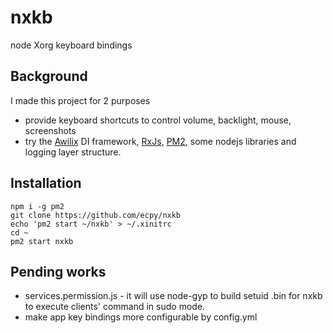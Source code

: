 # nxkb

node Xorg keyboard bindings

## Background
I made this project for 2 purposes
- provide keyboard shortcuts to control volume, backlight, mouse, screenshots
- try the [Awilix](https://github.com/jeffijoe/awilix#readme) DI framework, [RxJs](https://rxjs-dev.firebaseapp.com/), [PM2](http://pm2.keymetrics.io/), some nodejs libraries and logging layer structure.

## Installation
```
npm i -g pm2
git clone https://github.com/ecpy/nxkb
echo 'pm2 start ~/nxkb' > ~/.xinitrc
cd ~
pm2 start nxkb
```

## Pending works
- services.permission.js - it will use node-gyp to build setuid .bin for nxkb to execute clients' command in sudo mode.
- make app key bindings more configurable by config.yml

